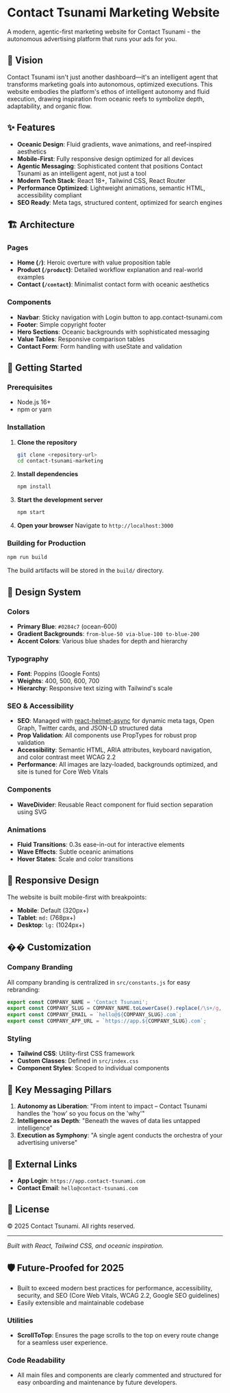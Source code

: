 # Contact Tsunami Marketing Website

A modern, agentic-first marketing website for Contact Tsunami - the autonomous advertising platform that runs your ads for you.

## 🌊 Vision

Contact Tsunami isn't just another dashboard—it's an intelligent agent that transforms marketing goals into autonomous, optimized executions. This website embodies the platform's ethos of intelligent autonomy and fluid execution, drawing inspiration from oceanic reefs to symbolize depth, adaptability, and organic flow.

## ✨ Features

- **Oceanic Design**: Fluid gradients, wave animations, and reef-inspired aesthetics
- **Mobile-First**: Fully responsive design optimized for all devices
- **Agentic Messaging**: Sophisticated content that positions Contact Tsunami as an intelligent agent, not just a tool
- **Modern Tech Stack**: React 18+, Tailwind CSS, React Router
- **Performance Optimized**: Lightweight animations, semantic HTML, accessibility compliant
- **SEO Ready**: Meta tags, structured content, optimized for search engines

## 🏗️ Architecture

### Pages
- **Home (`/`)**: Heroic overture with value proposition table
- **Product (`/product`)**: Detailed workflow explanation and real-world examples
- **Contact (`/contact`)**: Minimalist contact form with oceanic aesthetics

### Components
- **Navbar**: Sticky navigation with Login button to app.contact-tsunami.com
- **Footer**: Simple copyright footer
- **Hero Sections**: Oceanic backgrounds with sophisticated messaging
- **Value Tables**: Responsive comparison tables
- **Contact Form**: Form handling with useState and validation

## 🚀 Getting Started

### Prerequisites
- Node.js 16+ 
- npm or yarn

### Installation

1. **Clone the repository**
   ```bash
   git clone <repository-url>
   cd contact-tsunami-marketing
   ```

2. **Install dependencies**
   ```bash
   npm install
   ```

3. **Start the development server**
   ```bash
   npm start
   ```

4. **Open your browser**
   Navigate to `http://localhost:3000`

### Building for Production

```bash
npm run build
```

The build artifacts will be stored in the `build/` directory.

## 🎨 Design System

### Colors
- **Primary Blue**: `#0284c7` (ocean-600)
- **Gradient Backgrounds**: `from-blue-50 via-blue-100 to-blue-200`
- **Accent Colors**: Various blue shades for depth and hierarchy

### Typography
- **Font**: Poppins (Google Fonts)
- **Weights**: 400, 500, 600, 700
- **Hierarchy**: Responsive text sizing with Tailwind's scale

### SEO & Accessibility
- **SEO**: Managed with [react-helmet-async](https://github.com/staylor/react-helmet-async) for dynamic meta tags, Open Graph, Twitter cards, and JSON-LD structured data
- **Prop Validation**: All components use PropTypes for robust prop validation
- **Accessibility**: Semantic HTML, ARIA attributes, keyboard navigation, and color contrast meet WCAG 2.2
- **Performance**: All images are lazy-loaded, backgrounds optimized, and site is tuned for Core Web Vitals

### Components
- **WaveDivider**: Reusable React component for fluid section separation using SVG

### Animations
- **Fluid Transitions**: 0.3s ease-in-out for interactive elements
- **Wave Effects**: Subtle oceanic animations
- **Hover States**: Scale and color transitions

## 📱 Responsive Design

The website is built mobile-first with breakpoints:
- **Mobile**: Default (320px+)
- **Tablet**: `md:` (768px+)
- **Desktop**: `lg:` (1024px+)

## �� Customization

### Company Branding
All company branding is centralized in `src/constants.js` for easy rebranding:

```javascript
export const COMPANY_NAME = 'Contact Tsunami';
export const COMPANY_SLUG = COMPANY_NAME.toLowerCase().replace(/\s+/g, '-');
export const COMPANY_EMAIL = `hello@${COMPANY_SLUG}.com`;
export const COMPANY_APP_URL = `https://app.${COMPANY_SLUG}.com`;
```

### Styling
- **Tailwind CSS**: Utility-first CSS framework
- **Custom Classes**: Defined in `src/index.css`
- **Component Styles**: Scoped to individual components

## 🎯 Key Messaging Pillars

1. **Autonomy as Liberation**: "From intent to impact – Contact Tsunami handles the 'how' so you focus on the 'why'"
2. **Intelligence as Depth**: "Beneath the waves of data lies untapped intelligence"
3. **Execution as Symphony**: "A single agent conducts the orchestra of your advertising universe"

## 🔗 External Links

- **App Login**: `https://app.contact-tsunami.com`
- **Contact Email**: `hello@contact-tsunami.com`

## 📄 License

© 2025 Contact Tsunami. All rights reserved.

---

*Built with React, Tailwind CSS, and oceanic inspiration.* 

## 🛡️ Future-Proofed for 2025
- Built to exceed modern best practices for performance, accessibility, security, and SEO (Core Web Vitals, WCAG 2.2, Google SEO guidelines)
- Easily extensible and maintainable codebase 

### Utilities
- **ScrollToTop**: Ensures the page scrolls to the top on every route change for a seamless user experience.

### Code Readability
- All main files and components are clearly commented and structured for easy onboarding and maintenance by future developers. 